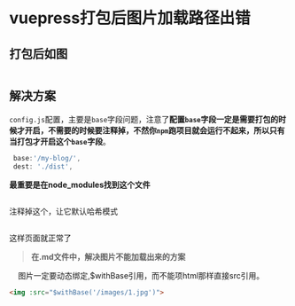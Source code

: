 # vuepress打包后图片加载路径出错

## 打包后如图

<img title="" :src="$withBase('/assets/img/issue/vuepress/20230208174713.png')" alt="">


## 解决方案

`config.js`配置，主要是`base`字段问题，注意了**配置`base`字段一定是需要打包的时候才开启，不需要的时候要注释掉，不然你`npm`跑项目就会运行不起来，所以只有当打包才开启这个`base`字段**。

```js
 base:'/my-blog/',  
 dest: './dist',  
```

**最重要是在node_modules找到这个文件**

<img title="" :src="$withBase('/assets/img/vuepress/20230208174821.png')" alt="">


注释掉这个，让它默认哈希模式

<img title="" :src="$withBase('/assets/img/vuepress/20230208174835.png')" alt="">

这样页面就正常了

> **在.md文件中，解决图片不能加载出来的方案**

    图片一定要动态绑定,$withBase引用，而不能项html那样直接src引用。

```markdown
<img :src="$withBase('/images/1.jpg')">
```
